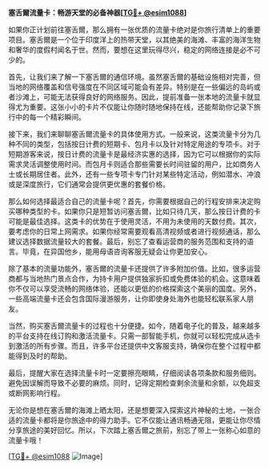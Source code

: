 **塞舌爾流量卡：畅游天堂的必备神器[[TG💪+ @esim1088](https://t.me/s/esim1088)]**

如果你正计划前往塞舌爾，那么拥有一张优质的流量卡绝对是你旅行清单上的重要项目。塞舌爾是一个位于印度洋上的热带天堂，以其绝美的海滩、丰富的海洋生物和奢华的度假村闻名于世。然而，要想在这里玩得尽兴，稳定的网络连接是必不可少的。

首先，让我们来了解一下塞舌爾的通信环境。虽然塞舌爾的基础设施相对完善，但当地的网络覆盖和信号强度在不同区域可能会有差异。特别是在一些偏远的岛屿或者沙滩上，可能无法获得良好的网络服务。因此，提前准备一张本地的流量卡就显得尤为重要。这张小小的卡片不仅能让你随时随地保持在线，还能帮助你记录下旅行中的每一个精彩瞬间。

接下来，我们来聊聊塞舌爾流量卡的具体使用方式。一般来说，这类流量卡分为几种不同的类型，包括按日计费的短期卡、包月卡以及针对特定用途的专项卡。对于短期游客来说，按日计费的流量卡是最经济实惠的选择，因为它可以根据你的实际需求灵活调整使用时间。而包月卡则适合那些需要长时间驻留的用户，比如商务人士或长期居住者。此外，还有一些专项卡专门针对某些特定活动，例如潜水、冲浪或是深度旅行，它们通常会提供更优惠的套餐价格。

那么如何选择最适合自己的流量卡呢？首先，你需要根据自己的行程安排来决定购买哪种类型的卡。如果你只是短暂访问塞舌爾，比如只待几天，那么按日计费的卡可能是最佳选择。这类卡的优势在于使用灵活，不用为未使用的天数付费。其次，要考虑你的日常上网需求。如果你经常需要观看高清视频或者进行视频通话，那么建议选择数据流量较大的套餐。最后，别忘了查看运营商的服务范围和支持的语言。毕竟，在异国他乡，能用母语咨询客服无疑会让你更加安心。

除了基本的流量功能外，塞舌爾的流量卡还提供了许多附加价值。比如，很多运营商都与当地热门景点合作，为持卡用户提供独家折扣或免费体验的机会。这意味着你不仅可以享受流畅的网络体验，还能以更低的价格探索这个美丽的国度。另外，一些高端流量卡还会包含国际漫游服务，让你即使身处海外也能轻松联系家人朋友。

当然，购买塞舌爾流量卡的过程也十分便捷。如今，随着电子化的普及，越来越多的平台支持在线订购和激活流量卡。只需一部智能手机，你就可以轻松完成从选卡到激活的所有步骤。而且，许多平台还提供中文客服支持，确保你在整个过程中都能得到及时的帮助。

最后，提醒大家在选择流量卡时一定要擦亮眼睛，仔细阅读各项条款和服务细则。避免因误解而导致不必要的麻烦。同时，记得定期检查剩余流量和余额，以免超支或断网影响行程。

无论你是想在塞舌爾的海滩上晒太阳，还是想要深入探索这片神秘的土地，一张合适的流量卡都将是你旅途中的得力助手。它不仅能让通讯畅通无阻，更能让你尽情分享旅途的美好回忆。所以，下次踏上塞舌爾之旅前，别忘了带上一张称心如意的流量卡哦！

[[TG💪+ @esim1088](https://t.me/s/esim1088) ![Image](https://i.postimg.cc/4NQfJmqS/Snipaste-2025-05-13-00-14-12.png)]